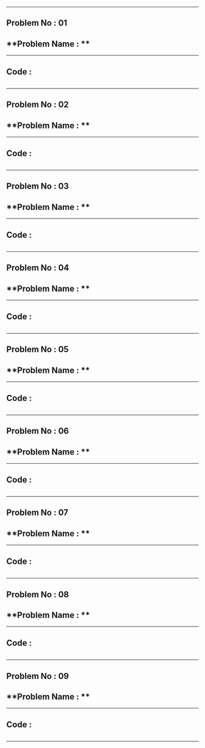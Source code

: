 

----------

## **Problem No : 01**  

## **Problem Name : **  

----------  

## **Code :**  
```C++  

```  

----------

## **Problem No : 02**  

## **Problem Name : **  

----------  

## **Code :**  
```C++  

```  

----------

## **Problem No : 03**  

## **Problem Name : **  

----------  

## **Code :**  
```C++  

```  

----------

## **Problem No : 04**  

## **Problem Name : **  

----------  

## **Code :**  
```C++  

```  

----------

## **Problem No : 05**  

## **Problem Name : **  

----------  

## **Code :**  
```C++  

```  

----------

## **Problem No : 06**  

## **Problem Name : **  

----------  

## **Code :**  
```C++  

```  

----------

## **Problem No : 07**  

## **Problem Name : **  

----------  

## **Code :**  
```C++  

```  

----------

## **Problem No : 08**  

## **Problem Name : **  

----------  

## **Code :**  
```C++  

```  

----------

## **Problem No : 09**  

## **Problem Name : **  

----------  

## **Code :**  
```C++  

```  

----------  

